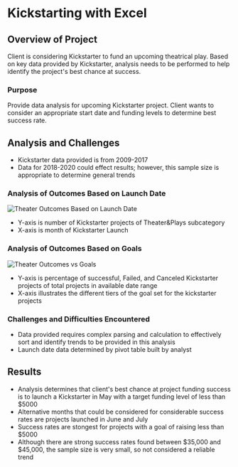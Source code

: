 # Kickstarting with Excel

## Overview of Project
Client is considering Kickstarter to fund an upcoming theatrical play. Based on key data provided by Kickstarter, analysis needs to be performed to help identify the project's best chance at success.

### Purpose
Provide data analysis for upcoming Kickstarter project. Client wants to consider an appropriate start date and funding levels to determine best success rate.

## Analysis and Challenges
- Kickstarter data provided is from 2009-2017
- Data for 2018-2020 could effect results; however, this sample size is appropriate to determine general trends

### Analysis of Outcomes Based on Launch Date
![Theater Outcomes Based on Launch Date](https://github.com/sjmisina/module1/blob/main/Theater_Outcomes_vs_Launch.png)
- Y-axis is number of Kickstarter projects of Theater&Plays subcategory
- X-axis is month of Kickstarter Launch

### Analysis of Outcomes Based on Goals
![Theater Outcomes vs Goals](https://github.com/sjmisina/module1/blob/main/Outcomes_vs_Goals.png)
- Y-axis is percentage of successful, Failed, and Canceled Kickstarter projects of total projects in available date range
- X-axis illustrates the different tiers of the goal set for the kickstarter projects

### Challenges and Difficulties Encountered
- Data provided requires complex parsing and calculation to effectively sort and identify trends to be provided in this analysis
- Launch date data determined by pivot table built by analyst

## Results
- Analysis determines that client's best chance at project funding success is to launch a Kickstarter in May with a target funding level of less than $5000
- Alternative months that could be considered for considerable success rates are projects launched in June and July
- Success rates are stongest for projects with a goal of raising less than $5000
- Although there are strong success rates found between $35,000 and $45,000, the sample size is very small, so not considered a reliable trend

###
